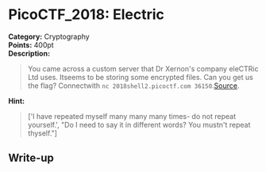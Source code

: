 <!-- This markdown file is writeup template. -->

# PicoCTF_2018:  Electric

**Category:** Cryptography  
**Points:** 400pt  
**Description:**

> You came across a custom server that Dr Xernon's company eleCTRic Ltd uses. Itseems to be storing some encrypted files. Can you get us the flag? Connectwith `nc 2018shell2.picoctf.com 36150`.[Source](//2018shell2.picoctf.com/static/c410541dec00f69c06ba940a918a24c2/eleCTRic.py).

**Hint:**

> ['I have repeated myself many many many times- do not repeat yourself.', "Do I need to say it in different words? You mustn't repeat thyself."]

## Write-up